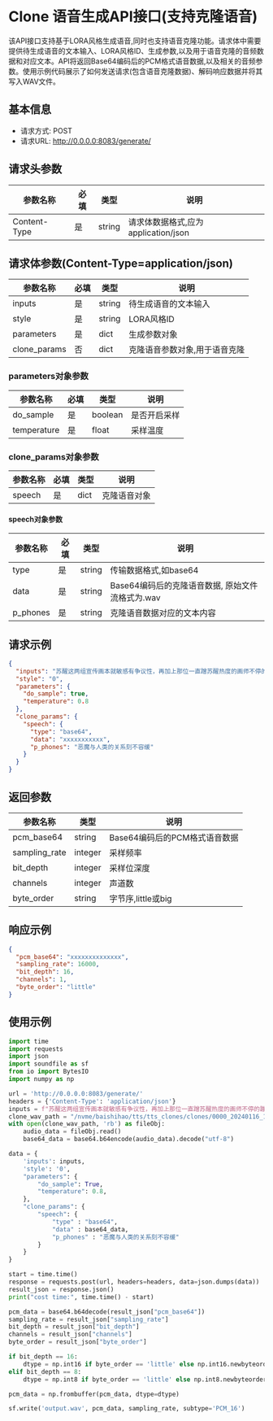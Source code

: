 # Clone 语音生成API接口(支持克隆语音)

该API接口支持基于LORA风格生成语音,同时也支持语音克隆功能。请求体中需要提供待生成语音的文本输入、LORA风格ID、生成参数,以及用于语音克隆的音频数据和对应文本。API将返回Base64编码后的PCM格式语音数据,以及相关的音频参数。使用示例代码展示了如何发送请求(包含语音克隆数据)、解码响应数据并将其写入WAV文件。

## 基本信息
- 请求方式: POST
- 请求URL: http://0.0.0.0:8083/generate/

## 请求头参数
| 参数名称 | 必填 | 类型 | 说明 |
| --- | --- | --- | --- |
| Content-Type | 是 | string | 请求体数据格式,应为application/json |

## 请求体参数(Content-Type=application/json)
| 参数名称 | 必填 | 类型 | 说明 |
| --- | --- | --- | --- |
| inputs | 是 | string | 待生成语音的文本输入 |
| style | 是 | string | LORA风格ID |
| parameters | 是 | dict | 生成参数对象 |
| clone_params | 否 | dict | 克隆语音参数对象,用于语音克隆 |

### parameters对象参数
| 参数名称 | 必填 | 类型 | 说明 |
| --- | --- | --- | --- |
| do_sample | 是 | boolean | 是否开启采样 |
| temperature | 是 | float | 采样温度 |

### clone_params对象参数
| 参数名称 | 必填 | 类型 | 说明 |
| --- | --- | --- | --- |
| speech | 是 | dict | 克隆语音对象 |

#### speech对象参数
| 参数名称 | 必填 | 类型 | 说明 |
| --- | --- | --- | --- |
| type | 是 | string | 传输数据格式,如base64 |
| data | 是 | string | Base64编码后的克隆语音数据, 原始文件流格式为.wav |
| p_phones | 是 | string | 克隆语音数据对应的文本内容 |

## 请求示例
```json
{
  "inputs": "苏醒这两组宣传画本就敏感有争议性，再加上那位一直蹭苏醒热度的画师不停的蹦跶，她的微博热度正高。",
  "style": "0",
  "parameters": {
    "do_sample": true,
    "temperature": 0.8
  },
  "clone_params": {
    "speech": {
      "type": "base64",
      "data": "xxxxxxxxxxx",
      "p_phones": "恶魔与人类的关系刻不容缓"
    }
  }
}
```

## 返回参数
| 参数名称 | 类型 | 说明 |
| --- | --- | --- |
| pcm_base64 | string | Base64编码后的PCM格式语音数据 |
| sampling_rate | integer | 采样频率 |
| bit_depth | integer | 采样位深度 |
| channels | integer | 声道数 |
| byte_order | string | 字节序,little或big |

## 响应示例
```json
{
  "pcm_base64": "xxxxxxxxxxxxxx",
  "sampling_rate": 16000,
  "bit_depth": 16,
  "channels": 1,
  "byte_order": "little"
}
```

## 使用示例
```python
import time
import requests
import json
import soundfile as sf
from io import BytesIO
import numpy as np

url = 'http://0.0.0.0:8083/generate/'
headers = {'Content-Type': 'application/json'}
inputs = f"苏醒这两组宣传画本就敏感有争议性，再加上那位一直蹭苏醒热度的画师不停的蹦跶，她的微博热度正高。"
clone_wav_path = "/nvme/baishihao/tts/tts_clones/clones/0000_20240116_140013.815476_prompt_final_denoise_segmentation.wav"
with open(clone_wav_path, 'rb') as fileObj:
    audio_data = fileObj.read()
    base64_data = base64.b64encode(audio_data).decode("utf-8")

data = {
    'inputs': inputs,
    'style': '0',
    "parameters": {
        "do_sample": True,
        "temperature": 0.8,
    },
    "clone_params": {
        "speech": {
            "type" : "base64",
            "data" : base64_data,
            "p_phones" : "恶魔与人类的关系刻不容缓"
        }
    }
}

start = time.time()
response = requests.post(url, headers=headers, data=json.dumps(data))
result_json = response.json()
print("cost time:", time.time() - start)

pcm_data = base64.b64decode(result_json["pcm_base64"])
sampling_rate = result_json["sampling_rate"]
bit_depth = result_json["bit_depth"]
channels = result_json["channels"]
byte_order = result_json["byte_order"]

if bit_depth == 16:
    dtype = np.int16 if byte_order == 'little' else np.int16.newbyteorder('>')
elif bit_depth == 8:
    dtype = np.int8 if byte_order == 'little' else np.int8.newbyteorder('>')

pcm_data = np.frombuffer(pcm_data, dtype=dtype)

sf.write('output.wav', pcm_data, sampling_rate, subtype='PCM_16')
```
